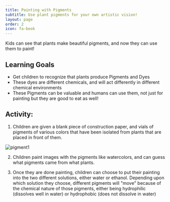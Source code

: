 ```yaml
---
title: Painting with Pigments
subtitle: Use plant pigments for your own artistic vision!
layout: page
order: 2
icon: fa-book
---
```


Kids can see that plants make beautiful pigments, and now they can use them to paint!

## Learning Goals

* Get children to recognize that plants produce Pigments and Dyes
* These dyes are different chemicals, and will act differently in different chemical environments
* These Pigments can be valuable and humans can use them, not just for painting but they are good to eat as well!

## Activity:

1. Children are given a blank piece of construction paper, and vials of pigments of various colors that have been isolated from plants that are placed in front of them.

![pigment1](assets/images/paintingwpigments2.png)

2. Children paint images with the pigments like watercolors, and can guess what pigments came from what plants.

3. Once they are done painting, children can choose to put their painting into the two different solutions, either water or ethanol. Depending upon which solution they choose, different pigments will "move" because of the chemical nature of those pigments, either being hydrophilic (dissolves well in water) or hydrophobic (does not dissolve in water)
